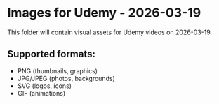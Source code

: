 # Images for Udemy - 2026-03-19

This folder will contain visual assets for Udemy videos on 2026-03-19.

## Supported formats:
- PNG (thumbnails, graphics)
- JPG/JPEG (photos, backgrounds)
- SVG (logos, icons)
- GIF (animations)
